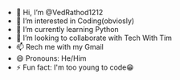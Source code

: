 - 👋 Hi, I’m @VedRathod1212
- 👀 I’m interested in Coding(obviosly)
- 🌱 I’m currently learning Python
- 💞️ I’m looking to collaborate with Tech With Tim
- 📫 Rech me with my Gmail
- 😄 Pronouns: He/Him
- ⚡ Fun fact: I'm too young to code😁

<!---
VedRathod1212/VedRathod1212 is a ✨ special ✨ repository because its `README.md` (this file) appears on your GitHub profile.
You can click the Preview link to take a look at your changes.
--->

